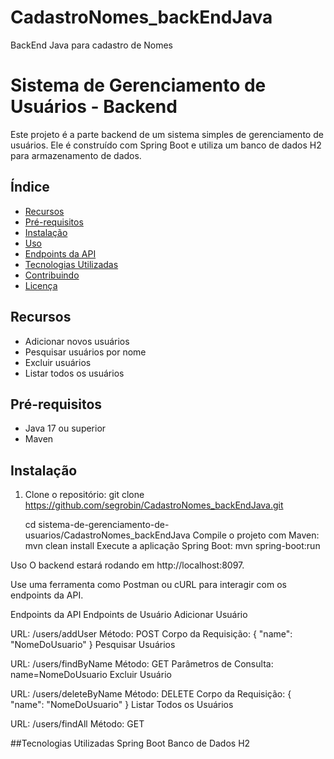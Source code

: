 # CadastroNomes_backEndJava
BackEnd Java para cadastro de Nomes

# Sistema de Gerenciamento de Usuários - Backend

Este projeto é a parte backend de um sistema simples de gerenciamento de usuários. Ele é construído com Spring Boot e utiliza um banco de dados H2 para armazenamento de dados.

## Índice

- [Recursos](#recursos)
- [Pré-requisitos](#pré-requisitos)
- [Instalação](#instalação)
- [Uso](#uso)
- [Endpoints da API](#endpoints-da-api)
- [Tecnologias Utilizadas](#tecnologias-utilizadas)
- [Contribuindo](#contribuindo)
- [Licença](#licença)

## Recursos

- Adicionar novos usuários
- Pesquisar usuários por nome
- Excluir usuários
- Listar todos os usuários

## Pré-requisitos

- Java 17 ou superior
- Maven

## Instalação

1. Clone o repositório:
   git clone https://github.com/segrobin/CadastroNomes_backEndJava.git
   
   cd sistema-de-gerenciamento-de-usuarios/CadastroNomes_backEndJava
Compile o projeto com Maven:
mvn clean install
Execute a aplicação Spring Boot:
mvn spring-boot:run

Uso
O backend estará rodando em http://localhost:8097.

Use uma ferramenta como Postman ou cURL para interagir com os endpoints da API.

Endpoints da API
Endpoints de Usuário
Adicionar Usuário

URL: /users/addUser
Método: POST
Corpo da Requisição: { "name": "NomeDoUsuario" }
Pesquisar Usuários

URL: /users/findByName
Método: GET
Parâmetros de Consulta: name=NomeDoUsuario
Excluir Usuário

URL: /users/deleteByName
Método: DELETE
Corpo da Requisição: { "name": "NomeDoUsuario" }
Listar Todos os Usuários

URL: /users/findAll
Método: GET

##Tecnologias Utilizadas
Spring Boot
Banco de Dados H2
